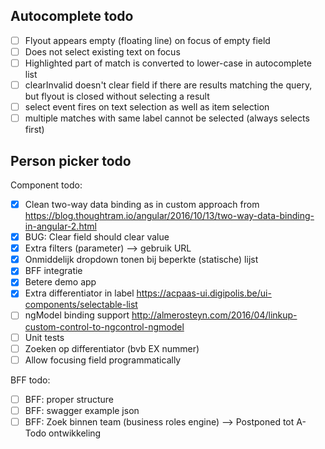 Autocomplete todo
-----------------

- [ ] Flyout appears empty (floating line) on focus of empty field
- [ ] Does not select existing text on focus
- [ ] Highlighted part of match is converted to lower-case in autocomplete list
- [ ] clearInvalid doesn't clear field if there are results matching the query, but flyout is closed without selecting a result
- [ ] select event fires on text selection as well as item selection
- [ ] multiple matches with same label cannot be selected (always selects first)

Person picker todo
------------------

Component todo:

- [x] Clean two-way data binding as in custom approach from  https://blog.thoughtram.io/angular/2016/10/13/two-way-data-binding-in-angular-2.html
- [x] BUG: Clear field should clear value
- [x] Extra filters (parameter) --> gebruik URL
- [x] Onmiddelijk dropdown tonen bij beperkte (statische) lijst
- [x] BFF integratie
- [x] Betere demo app
- [x] Extra differentiator in label
https://acpaas-ui.digipolis.be/ui-components/selectable-list
- [ ] ngModel binding support
http://almerosteyn.com/2016/04/linkup-custom-control-to-ngcontrol-ngmodel
- [ ] Unit tests
- [ ] Zoeken op differentiator (bvb EX nummer)
- [ ] Allow focusing field programmatically

BFF todo:

- [ ] BFF: proper structure
- [ ] BFF: swagger example json
- [ ] BFF: Zoek binnen team (business roles engine)
--> Postponed tot A-Todo ontwikkeling
